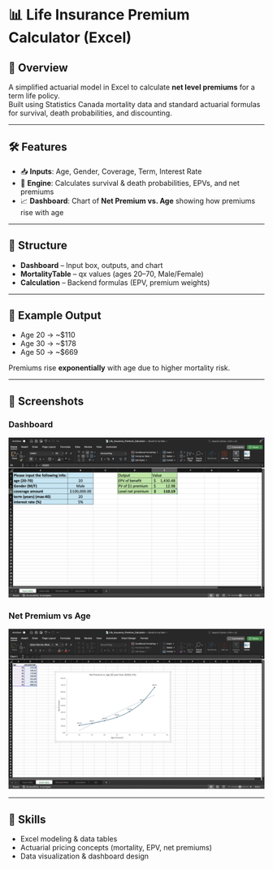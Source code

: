 # 📊 Life Insurance Premium Calculator (Excel)

## 🔹 Overview
A simplified actuarial model in Excel to calculate **net level premiums** for a term life policy.  
Built using Statistics Canada mortality data and standard actuarial formulas for survival, death probabilities, and discounting.  

---

## 🛠 Features
- 📥 **Inputs**: Age, Gender, Coverage, Term, Interest Rate  
- 🧮 **Engine**: Calculates survival & death probabilities, EPVs, and net premiums  
- 📈 **Dashboard**: Chart of **Net Premium vs. Age** showing how premiums rise with age  

---

## 📂 Structure
- **Dashboard** – Input box, outputs, and chart  
- **MortalityTable** – qx values (ages 20–70, Male/Female)  
- **Calculation** – Backend formulas (EPV, premium weights)  

---

## 🔑 Example Output
- Age 20 → ~$110  
- Age 30 → ~$178  
- Age 50 → ~$669  

Premiums rise **exponentially** with age due to higher mortality risk.  

---
## 📸 Screenshots
### Dashboard  
![Dashboard](image/dashboard.png)  

### Net Premium vs Age  
![Chart](image/chart.png)

---

## 🎯 Skills
- Excel modeling & data tables  
- Actuarial pricing concepts (mortality, EPV, net premiums)  
- Data visualization & dashboard design  
